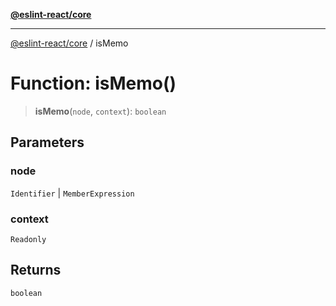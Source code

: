 [**@eslint-react/core**](../README.md)

***

[@eslint-react/core](../README.md) / isMemo

# Function: isMemo()

> **isMemo**(`node`, `context`): `boolean`

## Parameters

### node

`Identifier` | `MemberExpression`

### context

`Readonly`

## Returns

`boolean`
